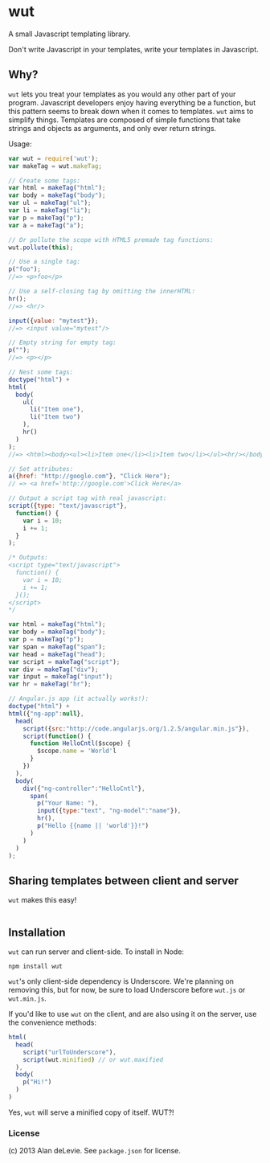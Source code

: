 # wut

A small Javascript templating library.

Don't write Javascript in your templates, write your templates in Javascript.

## Why?

`wut` lets you treat your templates as you would any other part of your program. Javascript developers enjoy having everything be a function, but this pattern seems to break down when it comes to templates. `wut` aims to simplify things. Templates are composed of simple functions that take strings and objects as arguments, and only ever return strings.

Usage:

```javascript
var wut = require('wut');
var makeTag = wut.makeTag;

// Create some tags:
var html = makeTag("html");
var body = makeTag("body");
var ul = makeTag("ul");
var li = makeTag("li");
var p = makeTag("p");
var a = makeTag("a");

// Or pollute the scope with HTML5 premade tag functions:
wut.pollute(this);

// Use a single tag:
p("foo"); 
//=> <p>foo</p>

// Use a self-closing tag by omitting the innerHTML:
hr();
//=> <hr/>

input({value: "mytest"});
//=> <input value="mytest"/>

// Empty string for empty tag:
p("");
//=> <p></p>

// Nest some tags:
doctype("html") +
html(
  body(
    ul(
      li("Item one"),
      li("Item two")
    ),
    hr()
  )
);
//=> <html><body><ul><li>Item one</li><li>Item two</li></ul><hr/></body></html> 

// Set attributes:
a({href: "http://google.com"}, "Click Here");
// => <a href='http://google.com'>Click Here</a>

// Output a script tag with real javascript:
script({type: "text/javascript"}, 
  function() {
    var i = 10;
    i += 1;
  }
);

/* Outputs:
<script type="text/javascript">
  function() {
    var i = 10;
    i += 1;
  }();
</script>
*/

var html = makeTag("html");
var body = makeTag("body");
var p = makeTag("p");
var span = makeTag("span");
var head = makeTag("head");
var script = makeTag("script");
var div = makeTag("div");
var input = makeTag("input");
var hr = makeTag("hr");

// Angular.js app (it actually works!):
doctype("html") +
html({"ng-app":null},
  head(
    script({src:"http://code.angularjs.org/1.2.5/angular.min.js"}),
    script(function() {
      function HelloCntl($scope) {
        $scope.name = 'World'l
      }
    })
  ),
  body(
    div({"ng-controller":"HelloCntl"},
      span(
        p("Your Name: "),
        input({type:"text", "ng-model":"name"}),
        hr(),
        p("Hello {{name || 'world'}}!")
      )
    )
  )
);
```

## Sharing templates between client and server

`wut` makes this easy!

```javascript

```

## Installation

`wut` can run server and client-side. To install in Node:

`npm install wut`

`wut`'s only client-side dependency is Underscore. We're planning on removing this, but for now, be sure to load Underscore before `wut.js` or `wut.min.js`.

If you'd like to use `wut` on the client, and are also using it on the server, use the convenience methods:

```javascript
html(
  head(
    script("urlToUnderscore"),
    script(wut.minified) // or wut.maxified
  ),
  body(
    p("Hi!")
  )
)
```

Yes, `wut` will serve a minified copy of itself. WUT?!

### License

(c) 2013 Alan deLevie. See `package.json` for license.
